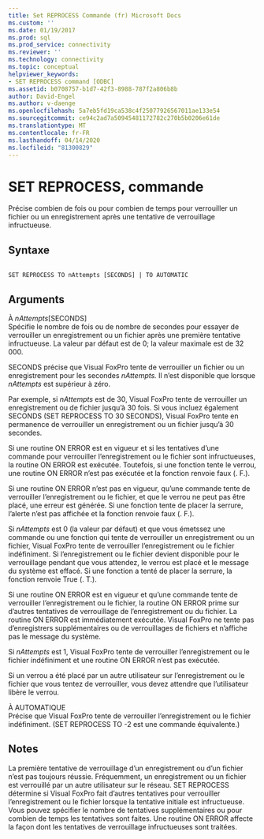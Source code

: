 ```yaml
---
title: Set REPROCESS Commande (fr) Microsoft Docs
ms.custom: ''
ms.date: 01/19/2017
ms.prod: sql
ms.prod_service: connectivity
ms.reviewer: ''
ms.technology: connectivity
ms.topic: conceptual
helpviewer_keywords:
- SET REPROCESS command [ODBC]
ms.assetid: b0708757-b1d7-42f3-8988-787f2a806b8b
author: David-Engel
ms.author: v-daenge
ms.openlocfilehash: 5a7eb5fd19ca538c4f25077926567011ae133e54
ms.sourcegitcommit: ce94c2ad7a50945481172782c270b5b0206e61de
ms.translationtype: MT
ms.contentlocale: fr-FR
ms.lasthandoff: 04/14/2020
ms.locfileid: "81300829"
---
```

# <a name="set-reprocess-command"></a>SET REPROCESS, commande
Précise combien de fois ou pour combien de temps pour verrouiller un fichier ou un enregistrement après une tentative de verrouillage infructueuse.  
  
## <a name="syntax"></a>Syntaxe  
  
```  
  
SET REPROCESS TO nAttempts [SECONDS] | TO AUTOMATIC  
```  
  
## <a name="arguments"></a>Arguments  
 À *nAttempts*[SECONDS]  
 Spécifie le nombre de fois ou de nombre de secondes pour essayer de verrouiller un enregistrement ou un fichier après une première tentative infructueuse. La valeur par défaut est de 0; la valeur maximale est de 32 000.  
  
 SECONDS précise que Visual FoxPro tente de verrouiller un fichier ou un enregistrement pour les secondes *nAttempts.* Il n’est disponible que lorsque *nAttempts* est supérieur à zéro.  
  
 Par exemple, si *nAttempts* est de 30, Visual FoxPro tente de verrouiller un enregistrement ou de fichier jusqu’à 30 fois. Si vous incluez également SECONDS (SET REPROCESS TO 30 SECONDS), Visual FoxPro tente en permanence de verrouiller un enregistrement ou un fichier jusqu’à 30 secondes.  
  
 Si une routine ON ERROR est en vigueur et si les tentatives d’une commande pour verrouiller l’enregistrement ou le fichier sont infructueuses, la routine ON ERROR est exécutée. Toutefois, si une fonction tente le verrou, une routine ON ERROR n’est pas exécutée et la fonction renvoie faux (. F.).  
  
 Si une routine ON ERROR n’est pas en vigueur, qu’une commande tente de verrouiller l’enregistrement ou le fichier, et que le verrou ne peut pas être placé, une erreur est générée. Si une fonction tente de placer la serrure, l’alerte n’est pas affichée et la fonction renvoie faux (. F.).  
  
 Si *nAttempts* est 0 (la valeur par défaut) et que vous émetssez une commande ou une fonction qui tente de verrouiller un enregistrement ou un fichier, Visual FoxPro tente de verrouiller l’enregistrement ou le fichier indéfiniment. Si l’enregistrement ou le fichier devient disponible pour le verrouillage pendant que vous attendez, le verrou est placé et le message du système est effacé. Si une fonction a tenté de placer la serrure, la fonction renvoie True (. T.).  
  
 Si une routine ON ERROR est en vigueur et qu’une commande tente de verrouiller l’enregistrement ou le fichier, la routine ON ERROR prime sur d’autres tentatives de verrouillage de l’enregistrement ou du fichier. La routine ON ERROR est immédiatement exécutée. Visual FoxPro ne tente pas d’enregistrers supplémentaires ou de verrouillages de fichiers et n’affiche pas le message du système.  
  
 Si *nAttempts* est 1, Visual FoxPro tente de verrouiller l’enregistrement ou le fichier indéfiniment et une routine ON ERROR n’est pas exécutée.  
  
 Si un verrou a été placé par un autre utilisateur sur l’enregistrement ou le fichier que vous tentez de verrouiller, vous devez attendre que l’utilisateur libère le verrou.  
  
 À AUTOMATIQUE  
 Précise que Visual FoxPro tente de verrouiller l’enregistrement ou le fichier indéfiniment. (SET REPROCESS TO -2 est une commande équivalente.)  
  
## <a name="remarks"></a>Notes  
 La première tentative de verrouillage d’un enregistrement ou d’un fichier n’est pas toujours réussie. Fréquemment, un enregistrement ou un fichier est verrouillé par un autre utilisateur sur le réseau. SET REPROCESS détermine si Visual FoxPro fait d’autres tentatives pour verrouiller l’enregistrement ou le fichier lorsque la tentative initiale est infructueuse. Vous pouvez spécifier le nombre de tentatives supplémentaires ou pour combien de temps les tentatives sont faites. Une routine ON ERROR affecte la façon dont les tentatives de verrouillage infructueuses sont traitées.

